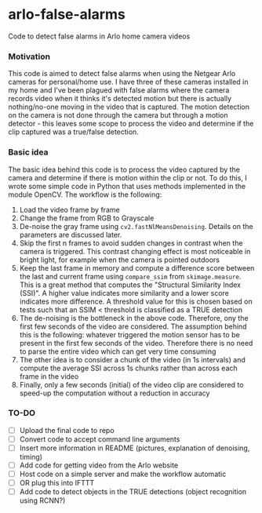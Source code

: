 # arlo-false-alarms
Code to detect false alarms in Arlo home camera videos

### Motivation
This code is aimed to detect false alarms when using the Netgear Arlo cameras for personal/home use. I have three of these cameras installed in my home and I've been plagued with false alarms where the camera records video when it thinks it's detected motion but there is actually nothing/no-one moving in the video that is captured. The motion detection on the camera is not done through the camera but through a motion detector - this leaves some scope to process the video and determine if the clip captured was a true/false detection. 

### Basic idea
The basic idea behind this code is to process the video captured by the camera and determine if there is motion within the clip or not. To do this, I wrote some simple code in Python that uses methods implemented in the module OpenCV. The workflow is the following: 
1. Load the video frame by frame
2. Change the frame from RGB to Grayscale 
3. De-noise the gray frame using `cv2.fastNlMeansDenoising`. Details on the parameters are discussed later.
4. Skip the first n frames to avoid sudden changes in contrast when the camera is triggered. This contrast changing effect is most noticeable in bright light, for example when the camera is pointed outdoors
5. Keep the last frame in memory and compute a difference score between the last and current frame using `compare_ssim` from `skimage.measure`. This is a great method that computes the "Structural Similarity Index (SSI)". A higher value indicates more similarity and a lower score indicates more difference. A threshold value for this is chosen based on tests such that an SSIM < threshold is classified as a TRUE detection
6. The de-noising is the bottleneck in the above code. Therefore, ony the first few seconds of the video are considered. The assumption behind this is the following: whatever triggered the motion sensor has to be present in the first few seconds of the video. Therefore there is no need to parse the entire video which can get very time consuming
7. The other idea is to consider a chunk of the video (in 1s intervals) and compute the average SSI across 1s chunks rather than across each frame in the video
8. Finally, only a few seconds (initial) of the video clip are considered to speed-up the computation without a reduction in accuracy

### TO-DO
- [ ] Upload the final code to repo
- [ ] Convert code to accept command line arguments
- [ ] Insert more information in README (pictures, explanation of denoising, timing)
- [ ] Add code for getting video from the Arlo website
- [ ] Host code on a simple server and make the workflow automatic
- [ ] OR plug this into IFTTT
- [ ] Add code to detect objects in the TRUE detections (object recognition using RCNN?)
